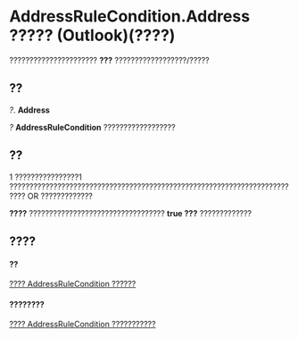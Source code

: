 
# AddressRuleCondition.Address ????? (Outlook)(????)

?????????????????????? **???** ??????????????????/?????


## ??

 _?_. **Address**

 _?_ **AddressRuleCondition** ??????????????????


## ??

1 ????????????????1 ?????????????????????????????????????????????????????????????????????????? OR ?????????????

 **????** ?????????????????????????????????? **true ???** ?????????????


## ????


#### ??


[???? AddressRuleCondition ??????](8cf897ad-a8f9-67ea-c0fa-d7f4bb917bd4.md)
#### ????????


[???? AddressRuleCondition ???????????](http://msdn.microsoft.com/library/d15b0554-6b47-b201-fd41-744ea056d3f6%28Office.15%29.aspx)